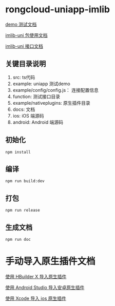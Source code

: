 # rongcloud-uniapp-imlib

[demo 测试文档](./example/README.md)

[imlib-uni 包使用文档](./INTRODUCTION.md)

[imlib-uni 接口文档](https://rongcloud.github.io/rongcloud-uniapp-imlib/)

## 关键目录说明
1. src: ts代码
2. example: uniapp 测试demo
3. example/config/config.js： 连接配置信息
4. function: 测试接口目录
5. example/nativeplugins: 原生插件目录
6. docs: 文档
7. ios: iOS 端源码
8. android: Android 端源码

## 初始化
```
npm install
```

## 编译
```
npm run build:dev
```

## 打包
```
npm run release
```

## 生成文档
```
npm run doc
```

# 手动导入原生插件文档

[使用 HBuilder X 导入原生插件](手动导入.md)

[使用 Android Studio 导入安卓原生插件](android/android_uniim/README.md)

[使用 Xcode 导入 ios 原生插件](ios/RCUniIM/手动导入.md)

